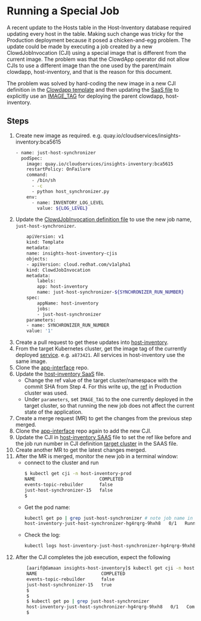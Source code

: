 # Running a Special Job
A recent update to the Hosts table in the Host-Inventory database required updating every host in the table.  Making such change was tricky for the Production deployment because it posed a chicken-and-egg problem.  The update could be made by executing a job created by a new ClowdJobInvocation (CJI) using a special image that is different from the current image. The problem was that the ClowdApp operator did not allow CJIs to use a different image than the one used by the parent/main clowdapp, host-inventory, and that is the reason for this document.

The problem was solved by hard-coding the new image in a new CJI definition in the [Clowdapp template](https://github.com/RedHatInsights/insights-host-inventory/blob/f12eeec16cda33d9e90dfdcd2999deb2bb03604f/deploy/clowdapp.yml#L630) and then updating the [SaaS file](https://gitlab.cee.redhat.com/service/app-interface/-/blob/master/data/services/insights/host-inventory/deploy-clowder.yml) to explicitly use an [IMAGE_TAG](https://gitlab.cee.redhat.com/service/app-interface/-/blob/master/data/services/insights/host-inventory/deploy-clowder.yml#L99) for deploying the parent clowdapp, host-inventory.

## Steps
1.  Create new image as required. e.g. quay.io/cloudservices/insights-inventory:bca5615
    ```bash
    - name: just-host-synchronizer
      podSpec:
        image: quay.io/cloudservices/insights-inventory:bca5615
        restartPolicy: OnFailure
        command:
          - /bin/sh
          - -c
          - python host_synchronizer.py
        env:
          - name: INVENTORY_LOG_LEVEL
            value: ${LOG_LEVEL}
    ```
2.  Update the [ClowdJobInvocation definition file](../deploy/cji.yml#L15) to use the new job name, `just-host-synchronizer`.
    ```bash
        apiVersion: v1
        kind: Template
        metadata:
        name: insights-host-inventory-cjis
        objects:
        - apiVersion: cloud.redhat.com/v1alpha1
        kind: ClowdJobInvocation
        metadata:
            labels:
            app: host-inventory
            name: just-host-synchronizer-${SYNCHRONIZER_RUN_NUMBER}
        spec:
            appName: host-inventory
            jobs:
            - just-host-synchronizer
        parameters:
        - name: SYNCHRONIZER_RUN_NUMBER
        value: '1'
    ```
4.  Create a pull request to get these updates into [host-inventory](https://github.com/RedHatInsights/insights-host-inventory).
5.  From the target Kubernetes cluster, get the image tag of the currently deployed [service](https://console-openshift-console.apps.crcp01ue1.o9m8.p1.openshiftapps.com/k8s/ns/host-inventory-prod/deployments/host-inventory-service). e.g. `a873421`.  All services in host-inventory use the same image.
6.  Clone the [app-interface](https://gitlab.cee.redhat.com/service/app-interface) repo.
7.  Update the [host-inventory SaaS](https://gitlab.cee.redhat.com/service/app-interface/-/blob/master/data/services/insights/host-inventory/deploy-clowder.yml) file.
    * Change the ref value of the target cluster/namespace with the commit SHA from Step 4.  For this write up, the [ref](https://gitlab.cee.redhat.com/service/app-interface/-/blob/master/data/services/insights/host-inventory/deploy-clowder.yml#L97) in Production cluster was used.
    * Under `parameters`, set `IMAGE_TAG` to the one currently deployed in the target cluster, so that running the new job does not affect the current state of the application.
8.  Create a merge request (MR) to get the changes from the previous step merged.
9.  Clone the [app-interface](https://gitlab.cee.redhat.com/service/app-interface) repo again to add the new CJI.
10. Update the CJI in [host-inventory SAAS](https://gitlab.cee.redhat.com/service/app-interface/-/blob/master/data/services/insights/host-inventory/deploy-clowder.yml) file to set the ref like before and the job run number in CJI definition [target cluster](https://gitlab.cee.redhat.com/service/app-interface/-/blob/master/data/services/insights/host-inventory/deploy-clowder.yml#L147) in the SAAS file.
11. Create another MR to get the latest changes merged.
12. After the MR is merged, monitor the new job in a terminal window:
    * connect to the cluster and run
        ```bash
        $ kubectl get cji -n host-inventory-prod
        NAME                        COMPLETED
        events-topic-rebuilder      false
        just-host-synchronizer-15   false
        $
        ```
    * Get the pod name:
        ```bash
        kubectl get po | grep just-host-synchronizer # note job name in the pod name
        host-inventory-just-host-synchronizer-hg4rqrg-9hxh8   0/1   Running   0   10m
        ```
    * Check the log:
        ```bash
        kubectl logs host-inventory-just-host-synchronizer-hg4rqrg-9hxh8 -n host-inventory-prod
        ```
13. After the CJI completes the job execution, expect the following
    ```bash
        [aarif@damaan insights-host-inventory]$ kubectl get cji -n host-inventory-prod
        NAME                        COMPLETED
        events-topic-rebuilder      false
        just-host-synchronizer-15   true
        $
        $
        $ kubectl get po | grep just-host-synchronizer
        host-inventory-just-host-synchronizer-hg4rqrg-9hxh8   0/1   Completed   0   20h
        $
    ```
